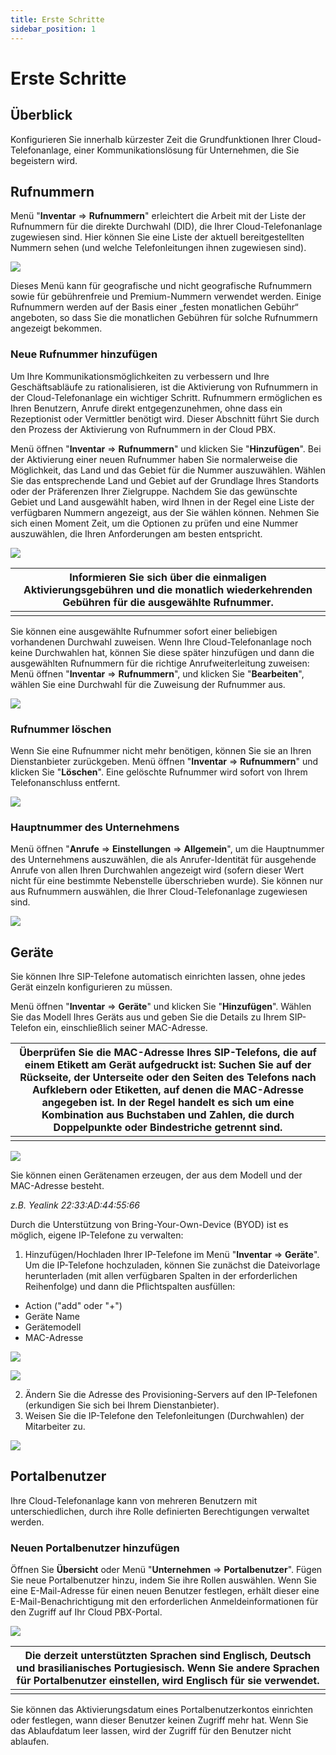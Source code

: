 ```yaml
---
title: Erste Schritte
sidebar_position: 1
---
```


# Erste Schritte

## Überblick

Konfigurieren Sie innerhalb kürzester Zeit die Grundfunktionen Ihrer Cloud-Telefonanlage, einer Kommunikationslösung für Unternehmen, die Sie begeistern wird.

## Rufnummern

Menü "**Inventar** => **Rufnummern**" erleichtert die Arbeit mit der Liste der Rufnummern für die direkte Durchwahl (DID), die Ihrer Cloud-Telefonanlage zugewiesen sind. Hier können Sie eine Liste der aktuell bereitgestellten Nummern sehen (und welche Telefonleitungen ihnen zugewiesen sind).

![](./img/Getting_started-DID_numbers.png)

Dieses Menü kann für geografische und nicht geografische Rufnummern sowie für gebührenfreie und Premium-Nummern verwendet werden. Einige Rufnummern werden auf der Basis einer „festen monatlichen Gebühr“ angeboten, so dass Sie die monatlichen Gebühren für solche Rufnummern angezeigt bekommen.

### Neue Rufnummer hinzufügen

Um Ihre Kommunikationsmöglichkeiten zu verbessern und Ihre Geschäftsabläufe zu rationalisieren, ist die Aktivierung von Rufnummern in der Cloud-Telefonanlage ein wichtiger Schritt. Rufnummern ermöglichen es Ihren Benutzern, Anrufe direkt entgegenzunehmen, ohne dass ein Rezeptionist oder Vermittler benötigt wird. Dieser Abschnitt führt Sie durch den Prozess der Aktivierung von Rufnummern in der Cloud PBX.

Menü öffnen "**Inventar** => **Rufnummern**" und klicken Sie "**Hinzufügen**". Bei der Aktivierung einer neuen Rufnummer haben Sie normalerweise die Möglichkeit, das Land und das Gebiet für die Nummer auszuwählen. Wählen Sie das entsprechende Land und Gebiet auf der Grundlage Ihres Standorts oder der Präferenzen Ihrer Zielgruppe. Nachdem Sie das gewünschte Gebiet und Land ausgewählt haben, wird Ihnen in der Regel eine Liste der verfügbaren Nummern angezeigt, aus der Sie wählen können. Nehmen Sie sich einen Moment Zeit, um die Optionen zu prüfen und eine Nummer auszuwählen, die Ihren Anforderungen am besten entspricht.

![](./img/Getting_started-Add_new_DID_numbers.png)

| Informieren Sie sich über die einmaligen Aktivierungsgebühren und die monatlich wiederkehrenden Gebühren für die ausgewählte Rufnummer. |
| --------------------------------------------------------------------------------------------------------------------------------------- |
|                                                                                                                                         |

Sie können eine ausgewählte Rufnummer sofort einer beliebigen vorhandenen Durchwahl zuweisen. Wenn Ihre Cloud-Telefonanlage noch keine Durchwahlen hat, können Sie diese später hinzufügen und dann die ausgewählten Rufnummern für die richtige Anrufweiterleitung zuweisen: Menü öffnen "**Inventar** => **Rufnummern**", und klicken Sie "**Bearbeiten**", wählen Sie eine Durchwahl für die Zuweisung der Rufnummer aus.

![](./img/Getting_started-Assign_DID_numbers.png)

### Rufnummer löschen

Wenn Sie eine Rufnummer nicht mehr benötigen, können Sie sie an Ihren Dienstanbieter zurückgeben. Menü öffnen "**Inventar** => **Rufnummern**" und klicken Sie "**Löschen**". Eine gelöschte Rufnummer wird sofort von Ihrem Telefonanschluss entfernt.

![](./img/Getting_started-Delete_DID_numbers.png)

### Hauptnummer des Unternehmens

Menü öffnen "**Anrufe** => **Einstellungen** => **Allgemein**", um die Hauptnummer des Unternehmens auszuwählen, die als Anrufer-Identität für ausgehende Anrufe von allen Ihren Durchwahlen angezeigt wird (sofern dieser Wert nicht für eine bestimmte Nebenstelle überschrieben wurde). Sie können nur aus Rufnummern auswählen, die Ihrer Cloud-Telefonanlage zugewiesen sind.

![](./img/Getting_started-Select_main_company_number.png)

## Geräte

Sie können Ihre SIP-Telefone automatisch einrichten lassen, ohne jedes Gerät einzeln konfigurieren zu müssen.

Menü öffnen "**Inventar** => **Geräte**" und klicken Sie "**Hinzufügen**". Wählen Sie das Modell Ihres Geräts aus und geben Sie die Details zu Ihrem SIP-Telefon ein, einschließlich seiner MAC-Adresse.

| Überprüfen Sie die MAC-Adresse Ihres SIP-Telefons, die auf einem Etikett am Gerät aufgedruckt ist: Suchen Sie auf der Rückseite, der Unterseite oder den Seiten des Telefons nach Aufklebern oder Etiketten, auf denen die MAC-Adresse angegeben ist. In der Regel handelt es sich um eine Kombination aus Buchstaben und Zahlen, die durch Doppelpunkte oder Bindestriche getrennt sind. |
| ----------------------------------------------------------------------------------------------------------------------------------------------------------------------------------------------------------------------------------------------------------------------------------------------------------------------------------------------------------------------------------------- |
|                                                                                                                                                                                                                                                                                                                                                                                           |

![](./img/Getting_started-Add_new_devices.png)

Sie können einen Gerätenamen erzeugen, der aus dem Modell und der MAC-Adresse besteht.

*z.B. Yealink 22:33:AD:44:55:66*

Durch die Unterstützung von Bring-Your-Own-Device (BYOD) ist es möglich, eigene IP-Telefone zu verwalten:

1. Hinzufügen/Hochladen Ihrer IP-Telefone im Menü "**Inventar** => **Geräte**". Um die IP-Telefone hochzuladen, können Sie zunächst die Dateivorlage herunterladen (mit allen verfügbaren Spalten in der erforderlichen Reihenfolge) und dann die Pflichtspalten ausfüllen:

* Action ("add" oder "+")
* Geräte Name
* Gerätemodell
* MAC-Adresse

![](./img/Getting_started-File_example.png)


![](./img/Getting_started-Upload_new_devices.png)

2. Ändern Sie die Adresse des Provisioning-Servers auf den IP-Telefonen (erkundigen Sie sich bei Ihrem Dienstanbieter).
3. Weisen Sie die IP-Telefone den Telefonleitungen (Durchwahlen) der Mitarbeiter zu.

![](./img/Getting_started-Assign_device.png)

## Portalbenutzer

Ihre Cloud-Telefonanlage kann von mehreren Benutzern mit unterschiedlichen, durch ihre Rolle definierten Berechtigungen verwaltet werden.

### Neuen Portalbenutzer hinzufügen

Öffnen Sie **Übersicht** oder Menü "**Unternehmen** => **Portalbenutzer**". Fügen Sie neue Portalbenutzer hinzu, indem Sie ihre Rollen auswählen. Wenn Sie eine E-Mail-Adresse für einen neuen Benutzer festlegen, erhält dieser eine E-Mail-Benachrichtigung mit den erforderlichen Anmeldeinformationen für den Zugriff auf Ihr Cloud PBX-Portal.

![](./img/Getting_started-Add_new_portal_users.png)

| Die derzeit unterstützten Sprachen sind Englisch, Deutsch und brasilianisches Portugiesisch. Wenn Sie andere Sprachen für Portalbenutzer einstellen, wird Englisch für sie verwendet. |
| ------------------------------------------------------------------------------------------------------------------------------------------------------------------------------------- |
|                                                                                                                                                                                       |

Sie können das Aktivierungsdatum eines Portalbenutzerkontos einrichten oder festlegen, wann dieser Benutzer keinen Zugriff mehr hat. Wenn Sie das Ablaufdatum leer lassen, wird der Zugriff für den Benutzer nicht ablaufen.
